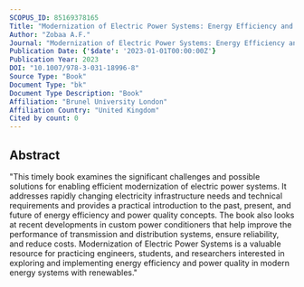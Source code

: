 ```yaml
---
SCOPUS_ID: 85169378165
Title: "Modernization of Electric Power Systems: Energy Efficiency and Power Quality"
Author: "Zobaa A.F."
Journal: "Modernization of Electric Power Systems: Energy Efficiency and Power Quality"
Publication Date: {'$date': '2023-01-01T00:00:00Z'}
Publication Year: 2023
DOI: "10.1007/978-3-031-18996-8"
Source Type: "Book"
Document Type: "bk"
Document Type Description: "Book"
Affiliation: "Brunel University London"
Affiliation Country: "United Kingdom"
Cited by count: 0
---
```


## Abstract
"This timely book examines the significant challenges and possible solutions for enabling efficient modernization of electric power systems. It addresses rapidly changing electricity infrastructure needs and technical requirements and provides a practical introduction to the past, present, and future of energy efficiency and power quality concepts. The book also looks at recent developments in custom power conditioners that help improve the performance of transmission and distribution systems, ensure reliability, and reduce costs. Modernization of Electric Power Systems is a valuable resource for practicing engineers, students, and researchers interested in exploring and implementing energy efficiency and power quality in modern energy systems with renewables."
